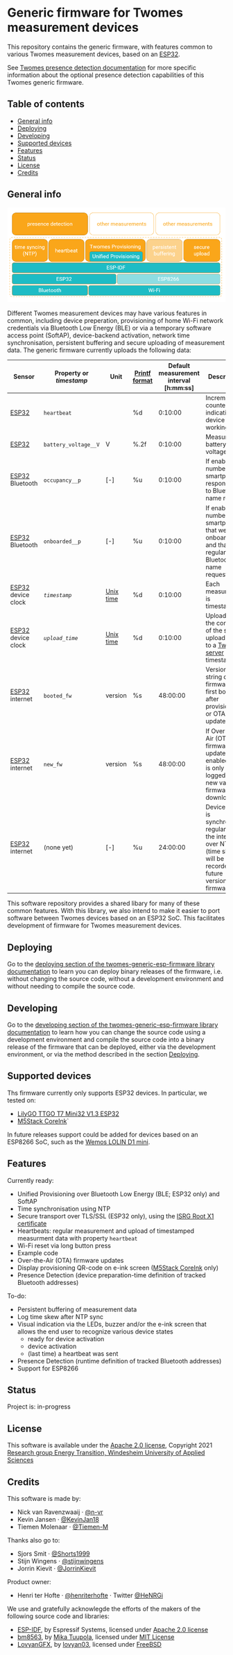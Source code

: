 # Generic firmware for Twomes measurement devices
This repository contains the generic firmware, with features common to various Twomes measurement devices, based on an [ESP32](https://en.wikipedia.org/wiki/ESP32).

See [Twomes presence detection documentation](https://www.energietransitiewindesheim.nl/twomes-generic-esp-firmware/deploying/configuring-presence-detection) for more specific information about the optional presence detection capabilities of this Twomes generic firmware.

## Table of contents
* [General info](#general-info)
* [Deploying](#deploying)
* [Developing](#developing) 
* [Supported devices](#supported-devices)
* [Features](#features)
* [Status](#status)
* [License](#license)
* [Credits](#credits)

## General info

![Twomes generic firmware functions overview](./docs/twomes-generic-firmware-functions.png)

Different Twomes measurement devices may have various features in common, including device preperation, provisioning of home Wi-Fi network credentials via Bluetooth Low Energy (BLE) or via a temporary software access point (SoftAP), device-backend activation, network time synchronisation, persistent buffering and secure uploading of measurement data. The generic firmware currently uploads the following data: 

| Sensor | Property or *timestamp*           | Unit | [Printf format](https://en.wikipedia.org/wiki/Printf_format_string) | Default measurement interval \[h:mm:ss\] | Description                            |
|--------|--------------------|------|--------|-------------------|----------------------------------------|
| [ESP32](https://en.wikipedia.org/wiki/ESP32)  | `heartbeat` |   | %d     | 0:10:00           | Incrementing counter indicating the device is working                       |
| [ESP32](https://en.wikipedia.org/wiki/ESP32)  | `battery_voltage__V` | V  | %.2f   | 0:10:00           | Measures the battery voltage                      |
| [ESP32](https://en.wikipedia.org/wiki/ESP32) Bluetooth  | `occupancy__p`         | [-]   | %u   | 0:10:00           | If enabled; number of smartphones responding to Bluetooth name request                        |
| [ESP32](https://en.wikipedia.org/wiki/ESP32) Bluetooth  | `onboarded__p`         | [-]   | %u   | 0:10:00           | If enabled; number of smartphones that were onboarded and that are regularly sent Bluetooth name requests                        |
| [ESP32](https://en.wikipedia.org/wiki/ESP32) device clock  | *`timestamp`* | [Unix time](https://en.wikipedia.org/wiki/Unix_time)   | %d   | 0:10:00           | Each measurement is timestamped |
| [ESP32](https://en.wikipedia.org/wiki/ESP32) device clock  | *`upload_time`* | [Unix time](https://en.wikipedia.org/wiki/Unix_time)   | %d   | 0:10:00           | Uploads of the contents of the secure upload queue to a [Twomes server](https://github.com/energietransitie/twomes-backoffice-configuration) are timestamped |
| [ESP32](https://en.wikipedia.org/wiki/ESP32) internet | `booted_fw`         | version   | %s   | 48:00:00           | Version string of firmware on first boot after provisioning or OTA update                        |
| [ESP32](https://en.wikipedia.org/wiki/ESP32) internet | `new_fw`         | version   | %s   | 48:00:00  | If Over-The-Air (OTA) firmware updates are enabled; data is only logged when new valid firmware was downloaded |
| [ESP32](https://en.wikipedia.org/wiki/ESP32) internet  | (none yet)         | [-]   | %u   | 24:00:00           | Device clock is synchronized regularly via the internet over NTP (time skew will be recorded in a future version of the firmware) |

This software repository provides a shared libary for many of these common features. With this library, we also intend to make it easier to port software between Twomes devices based on an ESP32 SoC. This facilitates development of firmware for Twomes measurement devices.

## Deploying

Go to the [deploying section of the twomes-generic-esp-firmware library documentation](https://www.energietransitiewindesheim.nl/twomes-generic-esp-firmware/deploying/prerequisites/) to learn you can deploy binary releases of the firmware, i.e. without changing the source code, without a development environment and without needing to compile the source code.

## Developing 
Go to the [developing section of the twomes-generic-esp-firmware library documentation](https://www.energietransitiewindesheim.nl/twomes-generic-esp-firmware/starting/prerequisites/) to learn how you can change the source code using a development environment and compile the source code into a binary release of the firmware that can be deployed, either via the development environment, or via the method described in the section [Deploying](#deploying).

## Supported devices

Ths firmware currently only supports ESP32 devices. In particular, we tested on:

- [LilyGO TTGO T7 Mini32 V1.3 ESP32](https://github.com/LilyGO/ESP32-MINI-32-V1.3)
- [M5Stack CoreInk](https://github.com/m5stack/M5-CoreInk)`

In future releases support could be added for devices based on an ESP8266 SoC, such as the [Wemos LOLIN D1 mini](https://www.wemos.cc/en/latest/d1/d1_mini.html).
## Features
Currently ready:

* Unified Provisioning over Bluetooth Low Energy (BLE; ESP32 only) and SoftAP
* Time synchronisation using NTP
* Secure transport over TLS/SSL (ESP32 only), using the [ISRG Root X1 certificate](https://crt.sh/?id=9314791)
* Heartbeats: regular measurement and upload of timestamped measurment data with property `heartbeat`
* Wi-Fi reset via long button press
* Example code
* Over-the-Air (OTA) firmware updates
* Display provisioning QR-code on e-ink screen ([M5Stack CoreInk](https://github.com/m5stack/M5-CoreInk) only)
* Presence Detection (device preparation-time definition of tracked Bluetooth addresses)

To-do:

* Persistent buffering of measurement data
* Log time skew after NTP sync
* Visual indication via the LEDs, buzzer and/or the e-ink screen that allows the end user to recognize various device states
 	* ready for device activation
 	* device activation
 	* (last time) a heartbeat was sent
* Presence Detection (runtime definition of tracked Bluetooth addresses)
* Support for ESP8266

## Status
Project is: in-progress

## License
This software is available under the [Apache 2.0 license](./LICENSE.md), Copyright 2021 [Research group Energy Transition, Windesheim University of Applied Sciences](https://windesheim.nl/energietransitie) 

## Credits
This software is made by:
* Nick van Ravenzwaaij ·  [@n-vr](https://github.com/n-vr)
* Kevin Jansen ·  [@KevinJan18](https://github.com/KevinJan18)
* Tiemen Molenaar · [@Tiemen-M](https://github.com/Tiemen-M)

Thanks also go to:
* Sjors Smit ·  [@Shorts1999](https://github.com/Shorts1999)
* Stijn Wingens · [@stijnwingens](https://github.com/stijnwingens)
* Jorrin Kievit · [@JorrinKievit](https://github.com/JorrinKievit)

Product owner:
* Henri ter Hofte · [@henriterhofte](https://github.com/henriterhofte) · Twitter [@HeNRGi](https://twitter.com/HeNRGi)

We use and gratefully acknowlegde the efforts of the makers of the following source code and libraries:
* [ESP-IDF](https://github.com/espressif/esp-idf), by Espressif Systems, licensed under [Apache 2.0 license](https://github.com/espressif/esp-idf/blob/73db142403c6e5b763a0e1c07312200e9b622673/LICENSE)
* [bm8563](https://github.com/tuupola/bm8563), by [Mika Tuupola](https://github.com/tuupola), licensed under [MIT License](https://github.com/tuupola/bm8563/blob/master/LICENSE)
* [LovyanGFX](https://github.com/lovyan03/LovyanGFX), by [lovyan03](https://github.com/lovyan03), licensed under [FreeBSD](https://github.com/lovyan03/LovyanGFX/blob/master/license.txt)
